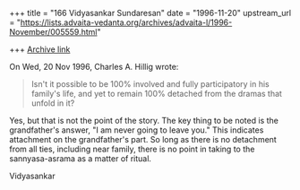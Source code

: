 +++
title = "166 Vidyasankar Sundaresan"
date = "1996-11-20"
upstream_url = "https://lists.advaita-vedanta.org/archives/advaita-l/1996-November/005559.html"

+++
[Archive link](https://lists.advaita-vedanta.org/archives/advaita-l/1996-November/005559.html)

On Wed, 20 Nov 1996, Charles A. Hillig wrote:

> Isn't it possible to be 100% involved and  fully participatory in his
> family's life,
>              and yet to remain 100% detached from the dramas that unfold in
 it?
>

Yes, but that is not the point of the story. The key thing to be noted is
the grandfather's answer, "I am never going to leave you." This indicates
attachment on the grandfather's part. So long as there is no detachment
from all ties, including near family, there is no point in taking to the
sannyasa-asrama as a matter of ritual.

Vidyasankar

